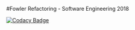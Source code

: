 #Fowler Refactoring - Software Engineering 2018

[![Codacy Badge](https://api.codacy.com/project/badge/Grade/663dfb31cb024009a29a3c0f4e0237c3)](https://www.codacy.com/app/stephan456/Fowler-SERefactoring?utm_source=github.com&amp;utm_medium=referral&amp;utm_content=stephan456/Fowler-SERefactoring&amp;utm_campaign=Badge_Grade)
